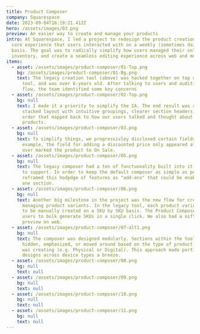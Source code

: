 ```yaml
---
title: Product Composer
company: Squarespace
date: 2023-09-04T16:19:21.412Z
hero: /assets/images/03.png
preview: An easier way to create and manage your products
intro: At Squarespace, I led a project to redesign the product creation flow—a
  core experience that users interacted with on a weekly (sometimes daily)
  basis. The goal was to radically simplify how users managed their online
  inventory, and create a seamless editing experience across web and mobile.
items:
  - asset: /assets/images/product-composer/01-Top.png
    bg: /assets/images/product-composer/01-Bg.png
    text: The legacy creation tool (above) was hacked together on top of the blog
      tool, and was over 6-years old. After talking to users and auditing the
      flow, the team identified some key concerns
  - asset: /assets/images/product-composer/02-Top.png
    bg: null
    text: I made it a priority to simplify the IA. The end result was a vertically
      stacked layout with intuitive groupings, clearer section headers, and an
      order that mapped back to how our users talked and thought about their
      products.
  - asset: /assets/images/product-composer/03.png
    bg: null
    text: To simplify things, we progressivley disclosed certain fields. For
      example, the field for adding a discounted price only appeared after the
      user marked the product to On Sale.
  - asset: /assets/images/product-composer/05.png
    bg: null
    text: The legacy composer had a ton of functuonality built into it which we had
      to support. In order to keep the default composer as simple as possible, I
      reframed this hodpdge of features as "add-ons" that could be enabled from
      one section.
  - asset: /assets/images/product-composer/06.png
    bg: null
    text: Another big milestone in the project was the new flow for creating and
      managing product variants. In the legacy tool, each product variation had
      to be manually created on a SKU by SKU basis. The Product Composer allowed
      users to bulk generate SKUs in a single click. We also had a nifty little
      preview on web.
  - asset: /assets/images/product-composer/07-alt1.png
    bg: null
    text: The composer was designed modularly. Sections within the tool could be
      hidden, emphasized, or moved around based on the type of product the user
      was creating (e.g. Physical or Digital). This approach made porting
      designs across device types a breeze.
  - asset: /assets/images/product-composer/08.png
    bg: null
    text: null
  - asset: /assets/images/product-composer/09.png
    bg: null
    text: null
  - asset: /assets/images/product-composer/10.png
    bg: null
    text: null
  - asset: /assets/images/product-composer/11.png
    bg: null
    text: null
---
```

